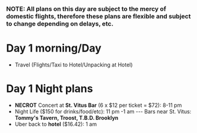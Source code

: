 ﻿### NOTE: All plans on this day are subject to the mercy of domestic flights, therefore these plans are flexible and subject to change depending on delays, etc.

# Day 1 morning/Day
* Travel (Flights/Taxi to Hotel/Unpacking at Hotel)

# Day 1 Night plans
* **NECROT** Concert at **St. Vitus Bar** (6 x $12 per ticket = $72): 8-11 pm
* Night Life ($150 for drinks/food/etc): 11 pm -1 am 
--- Bars near St. Vitus: **Tommy's Tavern, Troost, T.B.D. Brooklyn**
* Uber back to **hotel** ($16.42): 1 am
